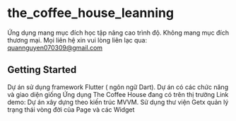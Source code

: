 # the_coffee_house_leanning

Ứng dụng mang mục đích học tập nâng cao trình độ. 
Không mang mục đích thương mại.
Mọi liên hệ xin vui lòng liên lạc qua: quannguyen070309@gmail.com 

## Getting Started

Dự án sử dụng framework Flutter ( ngôn ngữ Dart).
Dự án có các chức năng và giao diện giống Ứng dụng The Coffee House đang có trên thị trường 
Link demo:
Dự án xây dựng theo kiến trúc MVVM. Sử dụng thư viện Getx quản lý trạng thái vòng đời của Page và các Widget

